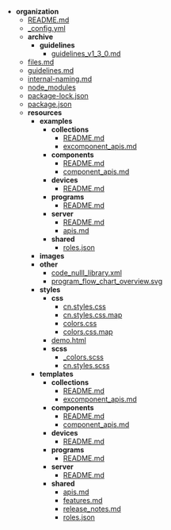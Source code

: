 - **organization**
  - [README.md](README.md)
  - [\_config.yml](_config.yml)
  - **archive**
    - **guidelines**
      - [guidelines_v1_3_0.md](archive/guidelines/guidelines_v1_3_0.md)
  - [files.md](files.md)
  - [guidelines.md](guidelines.md)
  - [internal\-naming.md](internal-naming.md)
  - [node_modules](node_modules)
  - [package\-lock.json](package-lock.json)
  - [package.json](package.json)
  - **resources**
    - **examples**
      - **collections**
        - [README.md](resources/examples/collections/README.md)
        - [excomponent_apis.md](resources/examples/collections/excomponent_apis.md)
      - **components**
        - [README.md](resources/examples/components/README.md)
        - [component_apis.md](resources/examples/components/component_apis.md)
      - **devices**
        - [README.md](resources/examples/devices/README.md)
      - **programs**
        - [README.md](resources/examples/programs/README.md)
      - **server**
        - [README.md](resources/examples/server/README.md)
        - [apis.md](resources/examples/server/apis.md)
      - **shared**
        - [roles.json](resources/examples/shared/roles.json)
    - **images**
    - **other**
      - [code_nulll_library.xml](resources/other/code_nulll_library.xml)
      - [program_flow_chart_overview.svg](resources/other/program_flow_chart_overview.svg)
    - **styles**
      - **css**
        - [cn.styles.css](resources/styles/css/cn.styles.css)
        - [cn.styles.css.map](resources/styles/css/cn.styles.css.map)
        - [colors.css](resources/styles/css/colors.css)
        - [colors.css.map](resources/styles/css/colors.css.map)
      - [demo.html](resources/styles/demo.html)
      - **scss**
        - [\_colors.scss](resources/styles/scss/_colors.scss)
        - [cn.styles.scss](resources/styles/scss/cn.styles.scss)
    - **templates**
      - **collections**
        - [README.md](resources/templates/collections/README.md)
        - [excomponent_apis.md](resources/templates/collections/excomponent_apis.md)
      - **components**
        - [README.md](resources/templates/components/README.md)
        - [component_apis.md](resources/templates/components/component_apis.md)
      - **devices**
        - [README.md](resources/templates/devices/README.md)
      - **programs**
        - [README.md](resources/templates/programs/README.md)
      - **server**
        - [README.md](resources/templates/server/README.md)
      - **shared**
        - [apis.md](resources/templates/shared/apis.md)
        - [features.md](resources/templates/shared/features.md)
        - [release_notes.md](resources/templates/shared/release_notes.md)
        - [roles.json](resources/templates/shared/roles.json)
